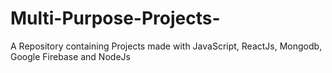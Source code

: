 # Multi-Purpose-Projects-
A Repository containing Projects made with JavaScript, ReactJs, Mongodb, Google Firebase and NodeJs
